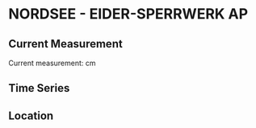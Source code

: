 # NORDSEE - EIDER-SPERRWERK AP

## Current Measurement

Current measurement: <Value topic="rivers/pegel-online/NORDSEE/EIDER-SPERRWERK-AP/measurementValue"/> cm

## Time Series

<TimeSeries topic="rivers/pegel-online/NORDSEE/EIDER-SPERRWERK-AP/measurementValue" period="week" />

## Location

<WorldMap>
  <Marker lat="54.26592362421687" lon="8.842130064364492" labelTopic="rivers/pegel-online/NORDSEE/EIDER-SPERRWERK-AP/measurementValue" />
</WorldMap>
